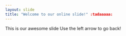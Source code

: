 ```yaml
---
layout: slide
title: "Welcome to our online slide!" :tadaaaaa:
---
```

This is our awesome slide
Use the left arrow to go back!
